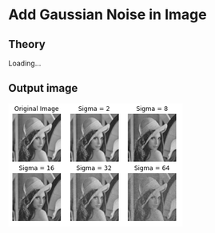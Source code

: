 # Add Gaussian Noise in Image

## Theory
Loading...

## Output image

![output image](image/output_image.png)

